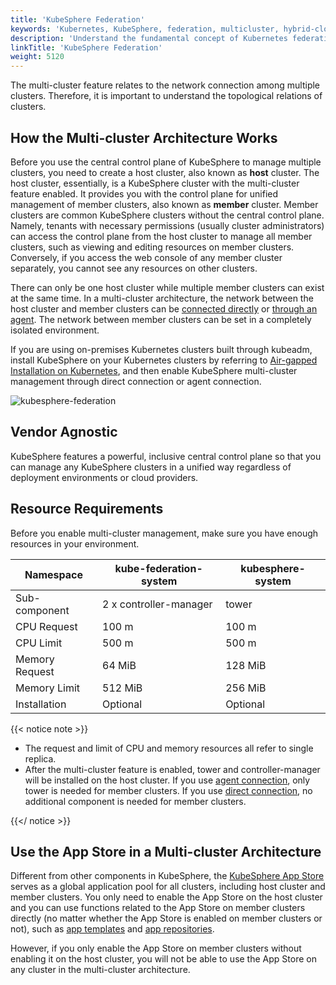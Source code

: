```yaml
---
title: 'KubeSphere Federation'
keywords: 'Kubernetes, KubeSphere, federation, multicluster, hybrid-cloud'
description: 'Understand the fundamental concept of Kubernetes federation in KubeSphere, including member clusters and host clusters.'
linkTitle: 'KubeSphere Federation'
weight: 5120
---
```


The multi-cluster feature relates to the network connection among multiple clusters. Therefore, it is important to understand the topological relations of clusters.

## How the Multi-cluster Architecture Works

Before you use the central control plane of KubeSphere to manage multiple clusters, you need to create a host cluster, also known as **host** cluster. The host cluster, essentially, is a KubeSphere cluster with the multi-cluster feature enabled. It provides you with the control plane for unified management of member clusters, also known as **member** cluster. Member clusters are common KubeSphere clusters without the central control plane. Namely, tenants with necessary permissions (usually cluster administrators) can access the control plane from the host cluster to manage all member clusters, such as viewing and editing resources on member clusters. Conversely, if you access the web console of any member cluster separately, you cannot see any resources on other clusters.

There can only be one host cluster while multiple member clusters can exist at the same time. In a multi-cluster architecture, the network between the host cluster and member clusters can be [connected directly](../../enable-multicluster/direct-connection/) or [through an agent](../../enable-multicluster/agent-connection/). The network between member clusters can be set in a completely isolated environment.

If you are using on-premises Kubernetes clusters built through kubeadm, install KubeSphere on your Kubernetes clusters by referring to [Air-gapped Installation on Kubernetes](../../../installing-on-kubernetes/on-prem-kubernetes/install-ks-on-linux-airgapped/), and then enable KubeSphere multi-cluster management through direct connection or agent connection.

![kubesphere-federation](/images/docs/multicluster-management/introduction/kubesphere-federation/kubesphere-federation.png)

## Vendor Agnostic

KubeSphere features a powerful, inclusive central control plane so that you can manage any KubeSphere clusters in a unified way regardless of deployment environments or cloud providers.

## Resource Requirements

Before you enable multi-cluster management, make sure you have enough resources in your environment.

| Namespace      | kube-federation-system | kubesphere-system |
| -------------- | ---------------------- | ----------------- |
| Sub-component  | 2 x controller-manager | tower             |
| CPU Request    | 100 m                  | 100 m             |
| CPU Limit      | 500 m                  | 500 m             |
| Memory Request | 64 MiB                 | 128 MiB           |
| Memory Limit   | 512 MiB                | 256 MiB           |
| Installation   | Optional               | Optional          |

{{< notice note >}}

- The request and limit of CPU and memory resources all refer to single replica.
- After the multi-cluster feature is enabled, tower and controller-manager will be installed on the host cluster. If you use [agent connection](../../../multicluster-management/enable-multicluster/agent-connection/), only tower is needed for member clusters. If you use [direct connection](../../../multicluster-management/enable-multicluster/direct-connection/), no additional component is needed for member clusters.

{{</ notice >}}

## Use the App Store in a Multi-cluster Architecture

Different from other components in KubeSphere, the [KubeSphere App Store](../../../pluggable-components/app-store/) serves as a global application pool for all clusters, including host cluster and member clusters. You only need to enable the App Store on the host cluster and you can use functions related to the App Store on member clusters directly (no matter whether the App Store is enabled on member clusters or not), such as [app templates](../../../project-user-guide/application/app-template/) and [app repositories](../../../workspace-administration/app-repository/import-helm-repository/).

However, if you only enable the App Store on member clusters without enabling it on the host cluster, you will not be able to use the App Store on any cluster in the multi-cluster architecture.

